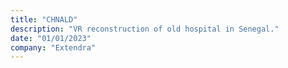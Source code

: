 ```yaml
---
title: "CHNALD"
description: "VR reconstruction of old hospital in Senegal."
date: "01/01/2023"
company: "Extendra"
---
```

